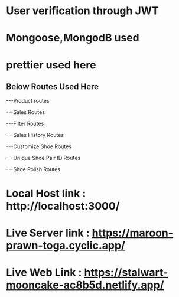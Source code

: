 # User verification through JWT

# Mongoose,MongodB used

# prettier used here

## Below Routes Used Here

---Product routes

---Sales Routes

---Filter Routes

---Sales History Routes

---Customize Shoe Routes

---Unique Shoe Pair ID Routes

---Shoe Polish Routes

# Local Host link : http://localhost:3000/

# Live Server link : https://maroon-prawn-toga.cyclic.app/

# Live Web Link : https://stalwart-mooncake-ac8b5d.netlify.app/
